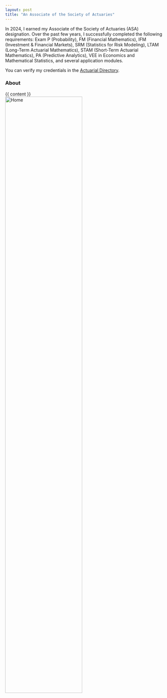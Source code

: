```yaml
---
layout: post
title: "An Associate of the Society of Actuaries"
---
```


In 2024, I earned my Associate of the Society of Actuaries (ASA) designation. Over the past few years, I successfully completed the following requirements: Exam P (Probability), FM (Financial Mathematics), IFM (Investment & Financial Markets), SRM (Statistics for Risk Modeling), LTAM (Long-Term Actuarial Mathematics), STAM (Short-Term Actuarial Mathematics), PA (Predictive Analytics), VEE in Economics and Mathematical Statistics, and several application modules.

You can verify my credentials in the <a href="https://www.actuarialdirectory.org/?searchType=11&discloseId=Z2eKi4b1E9ihwNUNr1n3FA%3D%3D" target="_blank">Actuarial Directory</a>.


<div class="row g-5 mb-5">
  <div class="col-md-6">
    <h3 class="fw-bold">About</h3>
    {{ content }}
  </div>
  <div class="col-md-6">
    <img src="{{ site.github.url }}/assets/img/home.jpg" alt="Home" width="70%">
  </div>
</div>

